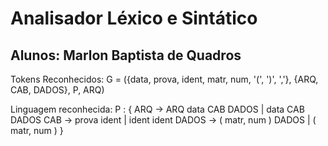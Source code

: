 # Analisador Léxico e Sintático
## Alunos: Marlon Baptista de Quadros

Tokens Reconhecidos:
G = ({data, prova, ident, matr, num, '(', ')', ','}, {ARQ, CAB, DADOS}, P, ARQ)

Linguagem reconhecida:
P : { ARQ -> ARQ data CAB DADOS
          | data CAB DADOS
      CAB -> prova ident
          | ident ident
      DADOS -> ( matr, num ) DADOS
          | ( matr, num )
    }
